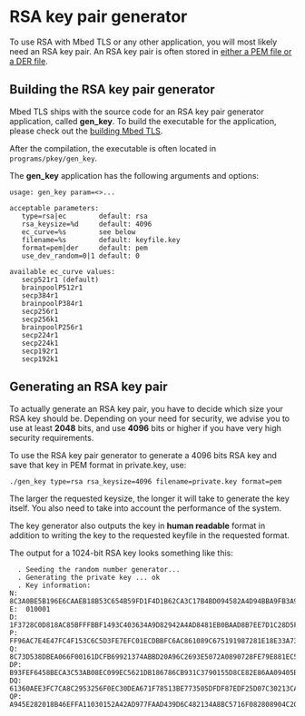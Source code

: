 # RSA key pair generator

To use RSA with Mbed TLS or any other application, you will most likely need an RSA key pair. An RSA key pair is often stored in [either a PEM file or a DER file](asn1-key-structures-in-der-and-pem.md).

## Building the RSA key pair generator

Mbed TLS ships with the source code for an RSA key pair generator application, called **gen_key**. To build the executable for the application, please check out the [building Mbed TLS](/kb/compiling-and-building/how-do-i-build-compile-mbedtls.md).

After the compilation, the executable is often located in `programs/pkey/gen_key`.

The **gen_key** application has the following arguments and options:
    
    usage: gen_key param=<>...
    
    acceptable parameters:
       type=rsa|ec        default: rsa
       rsa_keysize=%d     default: 4096
       ec_curve=%s        see below
       filename=%s        default: keyfile.key
       format=pem|der     default: pem
       use_dev_random=0|1 default: 0
    
    available ec_curve values:
       secp521r1 (default)
       brainpoolP512r1
       secp384r1
       brainpoolP384r1
       secp256r1
       secp256k1
       brainpoolP256r1
       secp224r1
       secp224k1
       secp192r1
       secp192k1
    
## Generating an RSA key pair

To actually generate an RSA key pair, you have to decide which size your RSA key should be. Depending on your need for security, we advise you to use at least **2048** bits, and use **4096** bits or higher if you have very high security requirements.

To use the RSA key pair generator to generate a 4096 bits RSA key and save that key in PEM format in private.key, use:

    ./gen_key type=rsa rsa_keysize=4096 filename=private.key format=pem
    
The larger the requested keysize, the longer it will take to generate the key itself. You also need to take into account the performance of the system.

The key generator also outputs the key in **human readable** format in addition to writing the key to the requested keyfile in the requested format.

The output for a 1024-bit RSA key looks something like this:

      . Seeding the random number generator...
      . Generating the private key ... ok
      . Key information:
    N:  8C3A0BE5B196E6CAAEB18B53C654B59FD1F4D1B62CA3C17B4BD094582A4D94BBA9FB3A93E61B4ED0108021A6DFDB2FE89E855030310A7653DC595259501ADC48C4E8C87D78DE750FC44A3069B4F71107C50CDF2E0BD26229297C31D2CBD9C31009736D0D6503ED16D148AF3894770E084BCF56FD6290E1FF28632CB9620B105
    E:  010001
    D:  1F3728C0D818AC85BFFFBBF1493C403634A9D82942A4AD8481EB0BAAD8B7EE7D1C28D5F0688FF9AA6D91E86BDA7753A1E7EFEB5ADEFFE23966DAE76F045B0660407392B3C07DB8F1200EF70D9CA46DFD3631F455C97F087B8F678DB890AC601FD812C7A435D6826811474BDFACAB2D6AEC9C95809D28AC85DA067B9DA5E005C1
    P:  FF96AC7E4E47FC4F153C6C5D3FE7EFC01ECDBBFC6AC861089C675191987281E18E33A731BE939B80C566199E98FDDC9F764AA5283E43FFBA260650B6E9C650D5
    Q:  8C73D538DBEA066F00161DCFB69921374ABBD20A96C2693E5072A0890728FE79E881EC532C8918C486C6061987EAED3350F5C6F79E30721C55E3ED72FFF47771
    DP: B93FEF6458BECA3C53AB08EC099EC5621DB186786CB931C3790155D8CE82E86AA09405B2036C9F4015536C6C4C7D6BC4548BC3EB483E270337FE49D059DEB8C5
    DQ:  61360AEE3FC7CA8C2953256F0EC30DEA671F78513BE773505DFDF87EDF25D07C30213CA094C28F11F6F63862936056AC9DEC7EBA041323E7D8CAD91E2F69D501
    QP:  A945E282018B46EFFA11030152A42AD977FAAD439D6C482134A8BC5716F082808904C2001F9D5BBF8B1A6CF98C30FD66BA00EA86F8790552F160929CF10BF8F6
